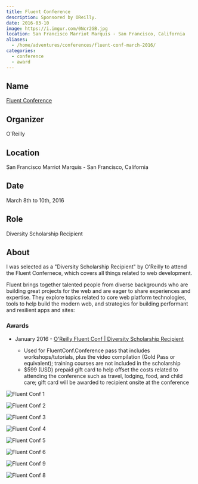 ```yaml
---
title: Fluent Conference
description: Sponsored by OReilly.
date: 2016-03-10
image: https://i.imgur.com/0Ncr2GB.jpg
location: San Francisco Marriot Marquis - San Francisco, California
aliases:
  - /home/adventures/conferences/fluent-conf-march-2016/
categories:
  - conference
  - award
---
```


## Name

[Fluent Conference](https://conferences.oreilly.com/fluent/javascript-html-us/ "Fluent Conference")

## Organizer

O'Reilly

## Location

San Francisco Marriot Marquis - San Francisco, California

## Date

March 8th to 10th, 2016

## Role

Diversity Scholarship Recipient

## About

I was selected as a "Diversity Scholarship Recipient" by O'Reilly to attend the Fluent Confernece, which covers all things related to web development.

Fluent brings together talented people from diverse backgrounds who are building great projects for the web and are eager to share experiences and expertise. They explore topics related to core web platform technologies, tools to help build the modern web, and strategies for building performant and resilient apps and sites:

### Awards

- January 2016 - [O'Reilly Fluent Conf | Diversity Scholarship Recipient](https://www.oreilly.com/conferences/diversity-application.csp)

  - Used for FluentConf.Conference pass that includes workshops/tutorials, plus the video
    compilation (Gold Pass or equivalent); training courses are not included
    in the scholarship
  - \$599 (USD) prepaid gift card to help offset the costs related to attending
    the conference such as travel, lodging, food, and child care; gift card
    will be awarded to recipient onsite at the conference

![Fluent Conf 1](https://lh3.googleusercontent.com/3DF7SMl7bDV1V16X2yUM84mWpwD_3f2CYK0_SmctY-WcrjUtGsmYXDlptQdyIyYrODiKiabe_Db_o36T5WVBWMRABEF8TpzKE6CSwU8cJVLfnDgKszSopOCHVdmaKzJJ4WrevdXcwj6y-BNice519m6QUS-J-MlN11sMhbsB4cksT5w7M5LWSGT-q_YBYaV-a8c4CqdQGKg7CmM7FeKlthtfeCR4l-S_qFqbLLX9p294c2ZoZckTjXkWBv-6UhIgqLfifnvKwGuaR-TF6sDL1mY77pDTsXZSY6Bsle7BMF-aPFQY9Ikf1C3V33EX9rsycyP-DsjthtF3PLm7bGxnOdLf4BeCFfXyc44GrASJ-4RUPTw3xbVttDsxv0ZhI1IP9vmvO-cQV0hWQ0So1mCjWm5HNNfB6N8j9AQ16HZk0nKbUa7Qh04Mjxi-pFdylT5lM8b8pJp8-fbWOdbZPsauQC9tqHmS1EReSmRgauQBnn06AlYCmiyMPGP8f0EtKoZSXFmBTO8C7ncm9jadTQLNIpaE3gWTRJ3ofMKju8Iz95D1LrKtqqTEjLzFG0PrZ1cp3EydAXOWvkf70HSTOlQQuDr6BabNxnm3S5F8kqgV457YlOZ-vkigyvVANBkjx9nc=w1292-h969-no)

![Fluent Conf 2](https://lh3.googleusercontent.com/urJ0oy88kGQTr-Es8cXt5wOKN_DOHnXhsQeDWS6sg4fvhGP3dYH-oxUCnvfbRwooylSbpJws9iRPxX1inyzsoWRkc_8Q5rUFMYgF2Z1VBrdOtlyLAH59Gijignnc3i6e0reKoo22LIiqW9iN_8_eNkUthdWtDcPtXnjQd5NEswNJPrnkcb4-8joD672_4_dnVBwP_2LtrLuekBo1cw_UOhIxlXP_wBS_E1VuILjwRTvP7rKt0ryIYOz4gOmvy-0hWlbEXoZ5Psf59zdHMus71jRODv80WXrvFEVbczjYGblQtpRVey4jRRwVA6oKl5WJerLiBX4TaZ010WvYWAJvXO9uIiUSoCdu4MmsMuv6nAEkJBnLCZs7P0Dk1np0W9iJhHiRwJY6T1hz02dHfNAPk6Vgnz1i4teTKnvmgDBBDoXb-CKhRQ9BnX6qSqBv29Sj5L6vhPdHBZ6vmSodb735yZUDaboGbOAuUhk0owTk-rvADtKX-eqMPnfxFbO6Oy25DbINoprvVERFcrP-bCL3vsGyo-JcONPUmqG30q7I19rBuPmhdkx-BpCiChuJEuGbtnAmp138dMNL-VpOc4B-6C4Q8ITC9Ddyr3V94_U_kwedjTyEmoDhG5l-8sRzWtSL=w1292-h969-no)

![Fluent Conf 3](https://lh3.googleusercontent.com/DGTc8CcYZ9X-uUu1aXhCfIsFfLm5XnyR8hSSOtcbtv24krkPiDQCgWpCaS_8rxWTBENrlHus9ol5FrLgDjQc_R2YHildpQC1VOX5GBmQCdS7rYrs27PMqaJp-iJeziTnFQmmCtqDfB6DIHO1H6l1ueRAATt0Vu559c-_wNEH59XVWNyd8-ytDhfSW0gSukI8hnH4TRAEid47D6-pca68CyOPKvsEkILeOCpQi7_IDs7QMBKbkqjmD6wSrsEfbt-3MRc3PLKOG6OFuW_sqlzJC659d4vSd7vmnTQESefZTiX_LernZRj4sA-SPz92JNhizlUln9Yqkmh61eKqjOyZIeTyYcm6FcvCiCkoWqZZRLizt3dTX3jadJp-bl8N94vvdsfd3YMm3W_zldhRqQvitUNDICFop53SQ-AppTRyDo4nIW1gqF7TQZ5KpiQJWHw6QgAlStun9L44mPgMZeUK-aUIJ-jfEmgQSEZBQ-F3UpoXb_23k9m7J_dGR0Tlvl7f6GAK9tDxHlDtfxSsZk4oAbE0hQHGrnS9t8wNv6gYS36HtYv89ED-qzxzU6ld-cAEjtmosx4Sx6YJ20nTTh_djjiFnN92KYD2-1aibdvHccg4hwQJlITX5i4_7I8VEBzN=w1292-h969-no)

![Fluent Conf 4](https://lh3.googleusercontent.com/yQnzZYLLU6re5Iv7I3RLUZfxIaafuW3kVcVQTBdhOfrTVmcBVlLkdfwII6gs62ubakBwESO-g9oV4v4C0BAcZEUfPQDDgLbIbfVstTUPkHaZUyAY-AVLu4s-McfE4QFPLfekGbP-cRlgnMlh_ghwM60PWcSDwQK0h3bJlqC-14xAKoXy5XDMcPlxyPW5NxDkIMsipMzo4KLVlDHxQxNa9XQ3cwtPdjFXubj4mq4JbZWxSWgy5_wZJ49MTzvB0N3Tj7kAkwrMafUejPHI5xTgPemGL5qPsMfkkMrsFCvrDmpczV8w9UeJ8qpvypqwuh1SvLlKrbkN3Pz3CXHSJQ0OKLdAHvQNTrQsom0z4MCSj2T1_OeIO77BbR9o4joXUDgTd0zX5p0i5CnHNHav5uOLTn9ILgVvCsW5iBB6qeen0BsezVzdgsmFbAohe81VByKw7m1LmS5A0STf3IcRkKlIRIG7EMxGUYoYJe1zvMluZoa86FV1WY19SZTQ40zIkV1wnmsvPJmgh1hzgxLKdg6zgmmtzOwhY5m-goXOgTsaObgTSc_ZZLUfieA6CcYbC4UhRxWis29w-pc_7HgriOUWweLBz7VGCRO0dUw-F4CoCtkajKpE1Soe2Sskii8D3Lyc=w346-h259-no)

![Fluent Conf 5](https://lh3.googleusercontent.com/wJuOZHBSD6mEWEH_cZRiviAQ_usbs9uj3jQexlaRLmMjcOg6rSM5-ubwjILVlaT2XFM8jzFG6mS70QZ6bHnUuchuClef3k7qgYnVc4mKehbKk0lTHGrogQu2pzmaSULi1BoMNx_8ADE36_2gT78ZYjmRT0NPhnN2LlbduOJYb7s9C30-y-ne4hqexE8KlhytxSBwFBEv-pXpgIyviIFAHDvA7i8n9hPGeWJ1ywPp0EK_k3r81XDFsUQK92Mizm1_dUY1_pZn83RGSZyXXAJoIoulfwVczCKILhcEVfBaDGZFXlEvT-ZAp26ES76fXmiEYz_iSpLQaXfMbQ_CvpBaQ6_xfLW1dyim1nIalOAlAogsV_r4FVduv4VonvTTjMWp9BTqcmqEFyvimXVLz6OgnKvckUcHSUybGcBA1xMaAcuzk9IJmAOlp6mWKe6QysBCaEfIbnQ3-DBS-OdQsnNow7UE8pugtcfgY5GOl9yS0kQ8lLmCn5O3oXTQOeL0eTxIJjLBfc5NSiJHdYAoyvaoo6-kKar2Zrq6xuHW0x7Is_ewLnELZcU7VSBQuv0m3i4D_FZ7N68j7_tx_pKJphjgVJ7PeNCupyoR4gz-6JeEvfFxSw-Q7RUlecxojdceNE_i=w1239-h969-no)

![Fluent Conf 6](https://lh3.googleusercontent.com/l8ex9FlJSLg-3TAMhkye_X5hoVWKOHbhaKVW-q-Zr2rGvIKcCxmI3aOqoitHgmLDks3B5jppxeyNC8Tc2VqRvvZiKn792FEBFme90bCf2v2B9nbsfToAJjbCVp5yQUKVcfuSR7KpBGVYCkHEPcrCEo9JJik6NORamXfaSXsaeCz4ZpH3dgJpL_XqH5GZ1CJlZGTnjaIYGS98O7Ra2hN5srrYHj9kHI-ufNX4b9d5IBOHfjP3ns6TeOC6nwYbNiQZ7mOlFfppJv2UGJwnjLuOuwDqLr2D6Cnl5mwhxAuRUL0pNxYNN2JvLiRtOw4n5vkI9iAKTYFYG7nYJu6K61NNCBCYcpu_BDj8aJE2KJfGCNEhJeOxLaUjVYwW1rxlxreMIjEhn_Xwjb6eOKuhVHUzH_DOJW_McLJDbVZuEuAURn-z6VwxJeCg914189gLcoV8aOwfsSYtbmCfjIn-3W6pMCisWWuBIJRemR6a3l47RejfOR7dL-u7qxiJuEC3OihqZoLWNMsJJIc0pwG8oAAMAXUQgwkeo3KOwkkEOShqH5mEMt8boOlXSE2fHGqEkO4re8wjoNBuTjYFYtzMA_tzTkVj9_IfDnbEZrBgH4GobpnY1VwaiqU9oxN1L0aGfGHE=w2493-h809-no)

![Fluent Conf 9](https://lh3.googleusercontent.com/RM_HZeRPrKjjRq5wqup0o_SuAISydAq58qDYTcPDzM2yo0EA5pdoY1UEZ9BvV7DF67N-EHobGF6pt16r4VOplM9-nKm5auxAPz3hHnTph1fIuj2QtIUxkwXwLLzb-e13Oyw5xrqDDRrF4eoLiJ-TQI-nJDmk39r4kK8Lp68c_1cRC8yUBWbV3R8PpQzR_uEMx24tzwiWk-jTWIha1nBUnJboxiU2S0hei8OTdoSi1mn3y7NrRu2b4rb4YYiYJZNTmCuC2HzPbgWM1nnAMZdFme-D9S66cHcSnFV1Us5hMOsMOzvj6qGIScutsVJgG4VmRHp1MULw2iVzy8_9uWSGUPS2IdIFZlcOjyssNbsctc5oeMr1R1vZ4pW_t2pCI7Jlj5rEhnMghtGEIPCrpOz2xOxXEUSgMox5sC0ESkSFPqS0ejjoljXxJyvpeq05FVfjpS31q0xAZBLTUuNp18Lcv92CilRz-yYgAdeiC9_VWto5JsIm9iNsy2D6-kpZGcIIg1_mjQ4-W0Oxtnrdqmr_5DHifRxf1Ud4r3y45bcjWkcEZnbTznWveVU2STQ7v63nHz4nWs9icQk5g-aX9x4tCpftlBkpkr2mq_K5RpR9iNzuj1PKU6kSfjLjN8hzzqlW=w1292-h969-no)

![Fluent Conf 8](https://lh3.googleusercontent.com/7CJUMCbkkON-2Z2dt_hjaxmtqsMQzL5BzHSzq-HcXQUcaVIG_LLD0bv_k2CVsZix0DaYaFxzFcwq3VuU6yFFvUTS7cFLtpQgrKGAWWfmA6URvvSyAf__Z-tP4Q4PgTitW0reQOtiwgnfti-RCzgiQTwpUl4WsjUpwVA-CJnSJI0B6HQRCVv8mpgqnm5DLlgqyA-P7dByZLY3pK9qIGUIqTOfbAXZHFHFPT509uUqxgllZuaPGLs4xK4VHCjhu6nQx9i1ODPvamU5Onun_ihxId3mnjTSiZDxtwj0jkahMPS2oMIdJzXPu11nT0dPZFgE20ADkcx98Yf6JFoZsK4H96IPkyQkVuQFQqRxgNa9PYuo8dCZSSJVoNq_uahxnLfT7Vrk8FXwTRCGAR1S0wX896mjeHBZ4TQEcAPcDhiUqlCReFQjJrKetn7WMMxRqbaD6Tw0nXx4GQIcPXYGI5qEeQbeMIX4sT9KwkANc6Assq_KvEezaaq0yGKvJ8y6_uoHVRnYPyObqy_pUfXLXiXETRiiuwsSkWuWKzcvs3HW5kmMsoRT9zqnPNVYD6PBdLcWEEkJhv8l31xPz18MlJ7C4NoU3s22WKBrXP_MiQRuUMsHNUaMK3Amm2XvHXLzmjVa=w1292-h969-no)
